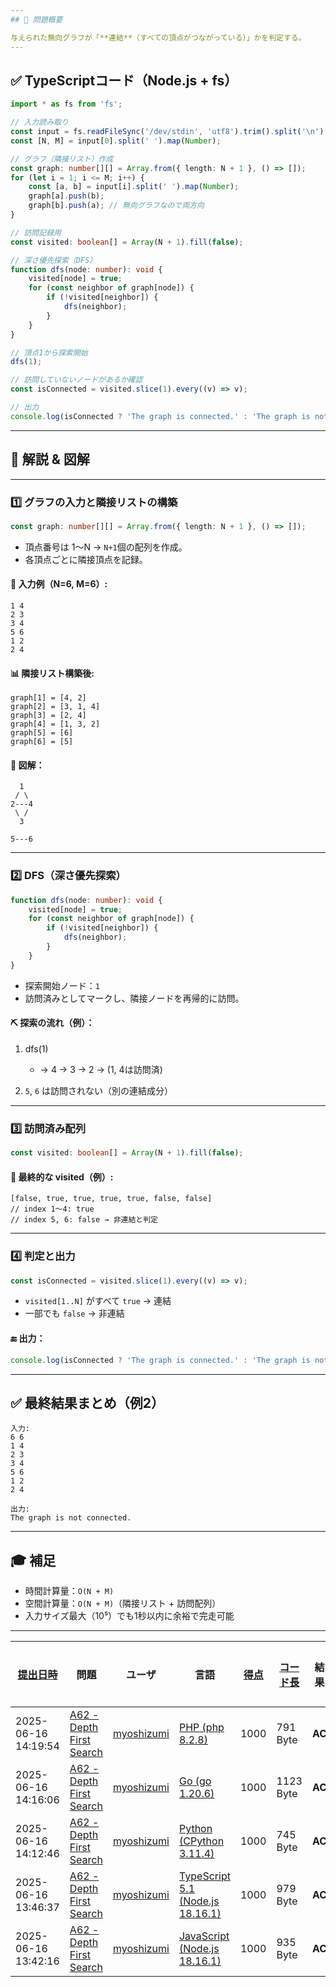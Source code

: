 ```yaml
---
## 🧠 問題概要

与えられた無向グラフが「**連結**（すべての頂点がつながっている）」かを判定する。
---
```


## ✅ TypeScriptコード（Node.js + fs）

```ts
import * as fs from 'fs';

// 入力読み取り
const input = fs.readFileSync('/dev/stdin', 'utf8').trim().split('\n');
const [N, M] = input[0].split(' ').map(Number);

// グラフ（隣接リスト）作成
const graph: number[][] = Array.from({ length: N + 1 }, () => []);
for (let i = 1; i <= M; i++) {
    const [a, b] = input[i].split(' ').map(Number);
    graph[a].push(b);
    graph[b].push(a); // 無向グラフなので両方向
}

// 訪問記録用
const visited: boolean[] = Array(N + 1).fill(false);

// 深さ優先探索（DFS）
function dfs(node: number): void {
    visited[node] = true;
    for (const neighbor of graph[node]) {
        if (!visited[neighbor]) {
            dfs(neighbor);
        }
    }
}

// 頂点1から探索開始
dfs(1);

// 訪問していないノードがあるか確認
const isConnected = visited.slice(1).every((v) => v);

// 出力
console.log(isConnected ? 'The graph is connected.' : 'The graph is not connected.');
```

---

## 📘 解説 & 図解

---

### 1️⃣ グラフの入力と隣接リストの構築

```ts
const graph: number[][] = Array.from({ length: N + 1 }, () => []);
```

- 頂点番号は 1〜N → `N+1`個の配列を作成。
- 各頂点ごとに隣接頂点を記録。

#### 🧱 入力例（N=6, M=6）:

```
1 4
2 3
3 4
5 6
1 2
2 4
```

#### 📊 隣接リスト構築後:

```
graph[1] = [4, 2]
graph[2] = [3, 1, 4]
graph[3] = [2, 4]
graph[4] = [1, 3, 2]
graph[5] = [6]
graph[6] = [5]
```

#### 📌 図解：

```
  1
 / \
2---4
 \ /
  3

5---6
```

---

### 2️⃣ DFS（深さ優先探索）

```ts
function dfs(node: number): void {
    visited[node] = true;
    for (const neighbor of graph[node]) {
        if (!visited[neighbor]) {
            dfs(neighbor);
        }
    }
}
```

- 探索開始ノード：`1`
- 訪問済みとしてマークし、隣接ノードを再帰的に訪問。

#### ⛏ 探索の流れ（例）：

1. dfs(1)
    - → 4 → 3 → 2 → (1, 4は訪問済)

2. `5`, `6` は訪問されない（別の連結成分）

---

### 3️⃣ 訪問済み配列

```ts
const visited: boolean[] = Array(N + 1).fill(false);
```

#### 🧮 最終的な visited（例）:

```
[false, true, true, true, true, false, false]
// index 1〜4: true
// index 5, 6: false → 非連結と判定
```

---

### 4️⃣ 判定と出力

```ts
const isConnected = visited.slice(1).every((v) => v);
```

- `visited[1..N]` がすべて `true` → 連結
- 一部でも `false` → 非連結

#### 🔚 出力：

```ts
console.log(isConnected ? 'The graph is connected.' : 'The graph is not connected.');
```

---

## ✅ 最終結果まとめ（例2）

```
入力:
6 6
1 4
2 3
3 4
5 6
1 2
2 4

出力:
The graph is not connected.
```

---

## 🎓 補足

- 時間計算量：`O(N + M)`
- 空間計算量：`O(N + M)`（隣接リスト + 訪問配列）
- 入力サイズ最大（10⁵）でも1秒以内に余裕で完走可能

---

| [提出日時](https://atcoder.jp/contests/tessoku-book/submissions/me?desc=true&orderBy=created) | 問題                                                                                             | ユーザ                                            | 言語                                                                                                        | [得点](https://atcoder.jp/contests/tessoku-book/submissions/me?desc=true&orderBy=score) | [コード長](https://atcoder.jp/contests/tessoku-book/submissions/me?orderBy=source_length) | 結果   | [実行時間](https://atcoder.jp/contests/tessoku-book/submissions/me?orderBy=time_consumption) | [メモリ](https://atcoder.jp/contests/tessoku-book/submissions/me?orderBy=memory_consumption) |                                                                       |
| --------------------------------------------------------------------------------------------- | ------------------------------------------------------------------------------------------------ | ------------------------------------------------- | ----------------------------------------------------------------------------------------------------------- | --------------------------------------------------------------------------------------- | ----------------------------------------------------------------------------------------- | ------ | -------------------------------------------------------------------------------------------- | -------------------------------------------------------------------------------------------- | --------------------------------------------------------------------- |
| 2025-06-16 14:19:54                                                                           | [A62 - Depth First Search](https://atcoder.jp/contests/tessoku-book/tasks/math_and_algorithm_am) | [myoshizumi](https://atcoder.jp/users/myoshizumi) | [PHP (php 8.2.8)](https://atcoder.jp/contests/tessoku-book/submissions/me?f.Language=5016)                  | 1000                                                                                    | 791 Byte                                                                                  | **AC** | 107 ms                                                                                       | 65392 KiB                                                                                    | [詳細](https://atcoder.jp/contests/tessoku-book/submissions/66823574) |
| 2025-06-16 14:16:06                                                                           | [A62 - Depth First Search](https://atcoder.jp/contests/tessoku-book/tasks/math_and_algorithm_am) | [myoshizumi](https://atcoder.jp/users/myoshizumi) | [Go (go 1.20.6)](https://atcoder.jp/contests/tessoku-book/submissions/me?f.Language=5002)                   | 1000                                                                                    | 1123 Byte                                                                                 | **AC** | 51 ms                                                                                        | 23648 KiB                                                                                    | [詳細](https://atcoder.jp/contests/tessoku-book/submissions/66823505) |
| 2025-06-16 14:12:46                                                                           | [A62 - Depth First Search](https://atcoder.jp/contests/tessoku-book/tasks/math_and_algorithm_am) | [myoshizumi](https://atcoder.jp/users/myoshizumi) | [Python (CPython 3.11.4)](https://atcoder.jp/contests/tessoku-book/submissions/me?f.Language=5055)          | 1000                                                                                    | 745 Byte                                                                                  | **AC** | 158 ms                                                                                       | 40404 KiB                                                                                    | [詳細](https://atcoder.jp/contests/tessoku-book/submissions/66823445) |
| 2025-06-16 13:46:37                                                                           | [A62 - Depth First Search](https://atcoder.jp/contests/tessoku-book/tasks/math_and_algorithm_am) | [myoshizumi](https://atcoder.jp/users/myoshizumi) | [TypeScript 5.1 (Node.js 18.16.1)](https://atcoder.jp/contests/tessoku-book/submissions/me?f.Language=5058) | 1000                                                                                    | 979 Byte                                                                                  | **AC** | 253 ms                                                                                       | 127604 KiB                                                                                   | [詳細](https://atcoder.jp/contests/tessoku-book/submissions/66822998) |
| 2025-06-16 13:42:16                                                                           | [A62 - Depth First Search](https://atcoder.jp/contests/tessoku-book/tasks/math_and_algorithm_am) | [myoshizumi](https://atcoder.jp/users/myoshizumi) | [JavaScript (Node.js 18.16.1)](https://atcoder.jp/contests/tessoku-book/submissions/me?f.Language=5009)     | 1000                                                                                    | 935 Byte                                                                                  | **AC** | 277 ms                                                                                       | 127672 KiB                                                                                   | [詳細](https://atcoder.jp/contests/tessoku-book/submissions/66822920) |
